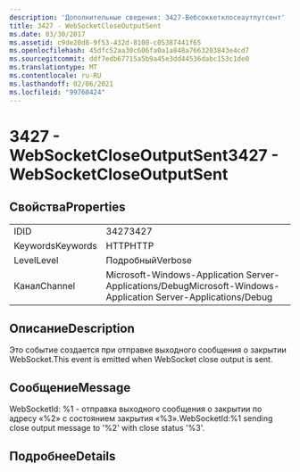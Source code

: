 ```yaml
---
description: 'Дополнительные сведения: 3427-Вебсоккетклосеаутпутсент'
title: 3427 - WebSocketCloseOutputSent
ms.date: 03/30/2017
ms.assetid: c9de20d8-9f53-432d-8100-c05387441f65
ms.openlocfilehash: 45dfc52aa30c606fa0a1a848a7663203843e4cd7
ms.sourcegitcommit: ddf7edb67715a5b9a45e3dd44536dabc153c1de0
ms.translationtype: MT
ms.contentlocale: ru-RU
ms.lasthandoff: 02/06/2021
ms.locfileid: "99760424"
---
```

# <a name="3427---websocketcloseoutputsent"></a><span data-ttu-id="b6d13-103">3427 - WebSocketCloseOutputSent</span><span class="sxs-lookup"><span data-stu-id="b6d13-103">3427 - WebSocketCloseOutputSent</span></span>

## <a name="properties"></a><span data-ttu-id="b6d13-104">Свойства</span><span class="sxs-lookup"><span data-stu-id="b6d13-104">Properties</span></span>  
  
|||  
|-|-|  
|<span data-ttu-id="b6d13-105">ID</span><span class="sxs-lookup"><span data-stu-id="b6d13-105">ID</span></span>|<span data-ttu-id="b6d13-106">3427</span><span class="sxs-lookup"><span data-stu-id="b6d13-106">3427</span></span>|  
|<span data-ttu-id="b6d13-107">Keywords</span><span class="sxs-lookup"><span data-stu-id="b6d13-107">Keywords</span></span>|<span data-ttu-id="b6d13-108">HTTP</span><span class="sxs-lookup"><span data-stu-id="b6d13-108">HTTP</span></span>|  
|<span data-ttu-id="b6d13-109">Level</span><span class="sxs-lookup"><span data-stu-id="b6d13-109">Level</span></span>|<span data-ttu-id="b6d13-110">Подробный</span><span class="sxs-lookup"><span data-stu-id="b6d13-110">Verbose</span></span>|  
|<span data-ttu-id="b6d13-111">Канал</span><span class="sxs-lookup"><span data-stu-id="b6d13-111">Channel</span></span>|<span data-ttu-id="b6d13-112">Microsoft-Windows-Application Server-Applications/Debug</span><span class="sxs-lookup"><span data-stu-id="b6d13-112">Microsoft-Windows-Application Server-Applications/Debug</span></span>|  
  
## <a name="description"></a><span data-ttu-id="b6d13-113">Описание</span><span class="sxs-lookup"><span data-stu-id="b6d13-113">Description</span></span>  

 <span data-ttu-id="b6d13-114">Это событие создается при отправке выходного сообщения о закрытии WebSocket.</span><span class="sxs-lookup"><span data-stu-id="b6d13-114">This event is emitted when WebSocket close output is sent.</span></span>  
  
## <a name="message"></a><span data-ttu-id="b6d13-115">Сообщение</span><span class="sxs-lookup"><span data-stu-id="b6d13-115">Message</span></span>  

 <span data-ttu-id="b6d13-116">WebSocketId: %1 - отправка выходного сообщения о закрытии по адресу «%2» с состоянием закрытия «%3».</span><span class="sxs-lookup"><span data-stu-id="b6d13-116">WebSocketId:%1 sending close output message to '%2' with close status '%3'.</span></span>  
  
## <a name="details"></a><span data-ttu-id="b6d13-117">Подробнее</span><span class="sxs-lookup"><span data-stu-id="b6d13-117">Details</span></span>

